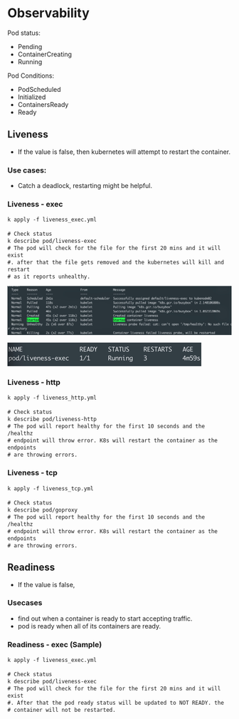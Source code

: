 # Observability

Pod status:
- Pending
- ContainerCreating
- Running

Pod Conditions:
- PodScheduled
- Initialized
- ContainersReady
- Ready


## Liveness
- If the value is false, then kubernetes will attempt to restart the container. 

### Use cases:
- Catch a deadlock, restarting might be helpful. 

### Liveness - exec
```shell script
k apply -f liveness_exec.yml

# Check status
k describe pod/liveness-exec
# The pod will check for the file for the first 20 mins and it will exist
#. after that the file gets removed and the kubernetes will kill and restart
# as it reports unhealthy. 

```
![](.readme_images/680a18bb.png)

![](.readme_images/6030157e.png)

### Liveness - http
```shell script
k apply -f liveness_http.yml

# Check status
k describe pod/liveness-http
# The pod will report healthy for the first 10 seconds and the /healthz
# endpoint will throw error. K8s will restart the container as the endpoints
# are throwing errors. 

```
### Liveness - tcp
```shell script
k apply -f liveness_tcp.yml

# Check status
k describe pod/goproxy
# The pod will report healthy for the first 10 seconds and the /healthz
# endpoint will throw error. K8s will restart the container as the endpoints
# are throwing errors. 

```

## Readiness
- If the value is false, 
### Usecases
- find out when a container is ready to start accepting traffic. 
- pod is ready when all of its containers are ready. 

### Readiness - exec (Sample)
```shell script
k apply -f liveness_exec.yml

# Check status
k describe pod/liveness-exec
# The pod will check for the file for the first 20 mins and it will exist
#. After that the pod ready status will be updated to NOT READY. the
# container will not be restarted.  
```

